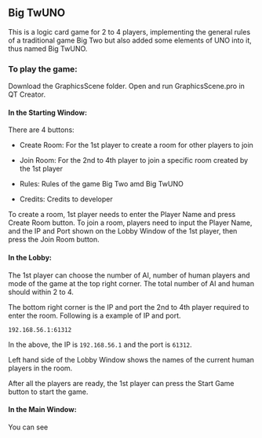 ## Big TwUNO

This is a logic card game for 2 to 4 players, implementing the general rules of a traditional game Big Two but also added some elements of UNO into it, thus named Big TwUNO. 

### To play the game:
Download the GraphicsScene folder. Open and run GraphicsScene.pro in QT Creator. 

#### In the Starting Window:

There are 4 buttons:

- Create Room: For the 1st player to create a room for other players to join

- Join Room: For the 2nd to 4th player to join a specific room created by the 1st player

- Rules: Rules of the game Big Two amd Big TwUNO

- Credits: Credits to developer

To create a room, 1st player needs to enter the Player Name and press Create Room button.
To join a room, players need to input the Player Name, and the IP and Port shown on the Lobby Window of the 1st player, then press the Join Room button.

#### In the Lobby:

The 1st player can choose the number of AI, number of human players and mode of the game at the top right corner. The total number of AI and human should within 2 to 4. 

The bottom right corner is the IP and port the 2nd to 4th player required to enter the room. Following is a example of IP and port.
```
192.168.56.1:61312
```
In the above, the IP is ```192.168.56.1``` and the port is ```61312```.

Left hand side of the Lobby Window shows the names of the current human players in the room. 

After all the players are ready, the 1st player can press the Start Game button to start the game.

#### In the Main Window:

You can see 
